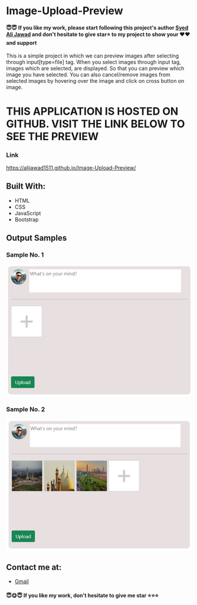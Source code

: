 # Image-Upload-Preview

#### 😇😇 If you like my work, please start following this project's author [Syed Ali Jawad](https://github.com/alijawad1511) and don't hesitate to give star⭐ to my project to show your ❤️❤️ and support

This is a simple project in which we can preview images after selecting through input[type=file] tag.
When you select images through input tag, images which are selected, are displayed. So that you can preview which image you have selected.
You can also cancel/remove images from selected images by hovering over the image and click on cross button on image.

# THIS APPLICATION IS HOSTED ON GITHUB. VISIT THE LINK BELOW TO SEE THE PREVIEW

### Link 
https://alijawad1511.github.io/Image-Upload-Preview/

## Built With:
- HTML
- CSS
- JavaScript
- Bootstrap

## Output Samples
### Sample No. 1
![Sample 1](images/Sample1.jpg)


### Sample No. 2
![Sample 1](images/Sample2.jpg)


## Contact me at:
- [Gmail](mailto:jawad.bukhari1511@gmail.com)

#### 😇😋😇 If you like my work, don't hesitate to give me star ⭐⭐⭐


